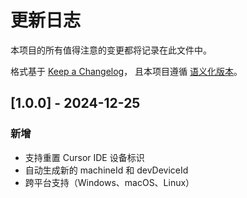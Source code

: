 # 更新日志

本项目的所有值得注意的变更都将记录在此文件中。

格式基于 [Keep a Changelog](https://keepachangelog.com/zh-CN/1.0.0/)，
且本项目遵循 [语义化版本](https://semver.org/lang/zh-CN/)。

## [1.0.0] - 2024-12-25

### 新增
- 支持重置 Cursor IDE 设备标识
- 自动生成新的 machineId 和 devDeviceId
- 跨平台支持（Windows、macOS、Linux）